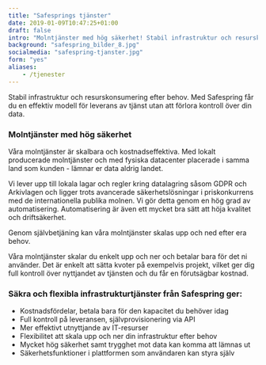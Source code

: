 ```yaml
---
title: "Safesprings tjänster"
date: 2019-01-09T10:47:25+01:00
draft: false
intro: "Molntjänster med hög säkerhet! Stabil infrastruktur och resurskonsumering efter behov utan att förlora kontroll över din data."
background: "safespring_bilder_8.jpg"
socialmedia: "safespring-tjanster.jpg"
form: "yes"
aliases:
    - /tjenester
---
```

Stabil infrastruktur och resurskonsumering efter behov.
Med Safespring får du en effektiv modell för leverans av tjänst utan att förlora kontroll över din data.

### Molntjänster med hög säkerhet
Våra molntjänster är skalbara och kostnadseffektiva. Med lokalt producerade molntjänster och med fysiska datacenter placerade i samma land som kunden - lämnar er data aldrig landet.

Vi lever upp till lokala lagar och regler kring datalagring såsom GDPR och Arkivlagen och ligger trots avancerade säkerhetslösningar i priskonkurrens med de internationella publika molnen. Vi gör detta genom en hög grad av automatisering. Automatisering är även ett mycket bra sätt att höja kvalitet och driftsäkerhet.

<p class="quote">Genom självbetjäning kan våra molntjänster skalas upp och ned efter era behov.</p>

Våra molntjänster skalar du enkelt upp och ner och betalar bara för det ni  använder. Det är enkelt att sätta kvoter på exempelvis projekt, vilket ger dig full kontroll över nyttjandet av tjänsten och du får en förutsägbar kostnad.

### Säkra och flexibla infrastrukturtjänster från Safespring ger:
- Kostnadsfördelar, betala bara för den kapacitet du behöver idag
- Full kontroll på leveransen, självprovisionering via API
- Mer effektivt utnyttjande av IT-resurser
- Flexibilitet att skala upp och ner din infrastruktur efter behov
- Mycket hög säkerhet samt trygghet mot data kan komma att lämnas ut
- Säkerhetsfunktioner i plattformen som användaren kan styra själv
